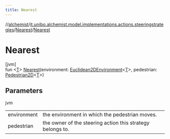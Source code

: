 ```yaml
---
title: Nearest
---
```

//[alchemist](../../../index.html)/[it.unibo.alchemist.model.implementations.actions.steeringstrategies](../index.html)/[Nearest](index.html)/[Nearest](-nearest.html)



# Nearest



[jvm]\
fun <[T](index.html)> [Nearest](-nearest.html)(environment: [Euclidean2DEnvironment](../../it.unibo.alchemist.model.interfaces.environments/-euclidean2-d-environment/index.html)<[T](index.html)>, pedestrian: [Pedestrian2D](../../it.unibo.alchemist.model.interfaces/-pedestrian2-d/index.html)<[T](index.html)>)



## Parameters


jvm

| | |
|---|---|
| environment | the environment in which the pedestrian moves. |
| pedestrian | the owner of the steering action this strategy belongs to. |




